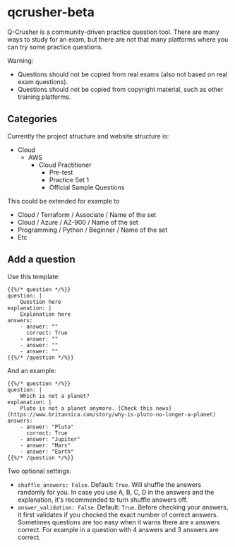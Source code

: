 # qcrusher-beta

Q-Crusher is a community-driven practice question tool. There are many ways to study for an exam, but there are not that many platforms where you can try some practice questions. 

Warning:

- Questions should not be copied from real exams (also not based on real exam questions).
- Questions should not be copied from copyright material, such as other training platforms.

## Categories

Currently the project structure and website structure is:

- Cloud
  - AWS
    - Cloud Practitioner
      - Pre-test
      - Practice Set 1
      - Official Sample Questions

This could be extended for example to 

- Cloud / Terraform / Associate / Name of the set
- Cloud / Azure / AZ-900 / Name of the set
- Programming / Python / Beginner / Name of the set
- Etc

## Add a question

Use this template:

```text
{{%/* question */%}}
question: |
    Question here
explanation: |
    Explanation here
answers:
    - answer: ""
      correct: True
    - answer: ""
    - answer: ""
    - answer: ""
{{%/* /question */%}}
```

And an example:

```text
{{%/* question */%}}
question: |
    Which is not a planet?
explanation: |
    Pluto is not a planet anymore. [Check this news](https://www.britannica.com/story/why-is-pluto-no-longer-a-planet)
answers:
    - answer: "Pluto"
      correct: True
    - answer: "Jupiter"
    - answer: "Mars"
    - answer: "Earth"
{{%/* /question */%}}
```

Two optional settings:

- `shuffle_answers: False`. Default: `True`. Will shuffle the answers randomly for you. In case you use A, B, C, D in the answers and the explanation, it's recommended to turn shuffle answers off.
- `answer_validation: False`. Default: `True`. Before checking your answers, it first validates if you checked the exact number of correct answers. Sometimes questions are too easy when it warns there are x answers correct. For example in a question with 4 answers and 3 answers are correct.

